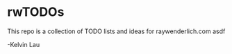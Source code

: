 # rwTODOs

This repo is a collection of TODO lists and ideas for raywenderlich.com
asdf

-Kelvin Lau

